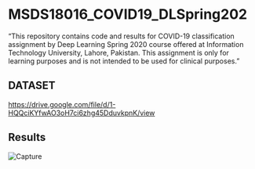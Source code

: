 # MSDS18016_COVID19_DLSpring202
“This repository contains code and results for COVID-19 classification assignment by Deep Learning Spring 2020 course offered at Information Technology University, Lahore, Pakistan. This assignment is only for learning purposes and is not intended to be used for clinical purposes.”


## DATASET

https://drive.google.com/file/d/1-HQQciKYfwAO3oH7ci6zhg45DduvkpnK/view

## Results
![Capture](https://user-images.githubusercontent.com/64308843/80284697-7f7cea80-8739-11ea-89c6-08761d37013c.PNG)



